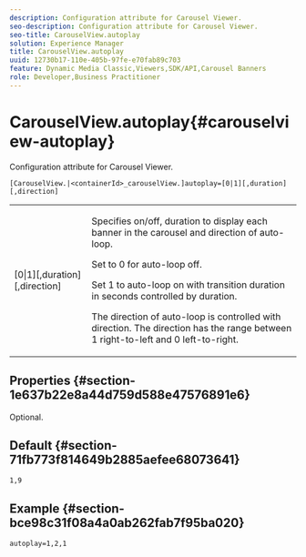 ```yaml
---
description: Configuration attribute for Carousel Viewer.
seo-description: Configuration attribute for Carousel Viewer.
seo-title: CarouselView.autoplay
solution: Experience Manager
title: CarouselView.autoplay
uuid: 12730b17-110e-405b-97fe-e70fab89c703
feature: Dynamic Media Classic,Viewers,SDK/API,Carousel Banners
role: Developer,Business Practitioner
---
```


# CarouselView.autoplay{#carouselview-autoplay}

Configuration attribute for Carousel Viewer.

 `[CarouselView.|<containerId>_carouselView.]autoplay=[0|1][,duration][,direction]`

<table id="table_441553CD34C94A58A9D7CBF772DEDDB6"> 
 <tbody> 
  <tr> 
   <td colname="col1"> <p> <span class="codeph">[0|1][,duration][,direction]</span> </p> </td> 
   <td colname="col2"> <p> Specifies on/off, duration to display each banner in the carousel and direction of auto-loop. </p> <p>Set to <span class="codeph"> 0</span> for auto-loop off. </p> <p>Set <span class="codeph"> 1</span> to auto-loop on with transition duration in seconds controlled by <span class="codeph"> duration</span>. </p> <p>The direction of auto-loop is controlled with <span class="codeph"> direction</span>. The <span class="codeph"> direction</span> has the range between <span class="codeph"> 1</span> right-to-left and <span class="codeph"> 0</span> left-to-right. </p> </td> 
  </tr> 
 </tbody> 
</table>

## Properties {#section-1e637b22e8a44d759d588e47576891e6}

Optional.

## Default {#section-71fb773f814649b2885aefee68073641}

`1,9`

## Example {#section-bce98c31f08a4a0ab262fab7f95ba020}

```
autoplay=1,2,1
```

